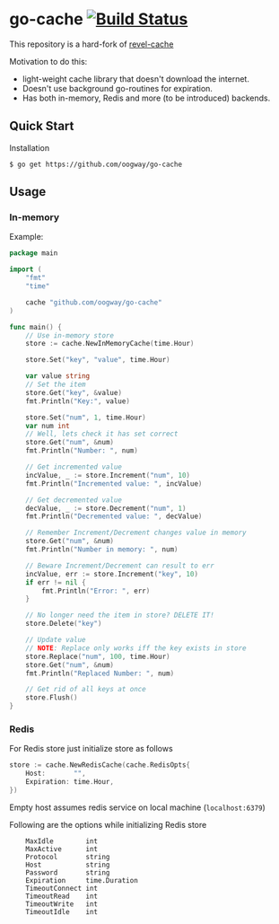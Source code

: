 # go-cache [![Build Status](https://travis-ci.org/oogway/go-cache.svg?branch=master)](https://travis-ci.org/oogway/go-cache)

This repository is a hard-fork of [revel-cache](https://github.com/revel/revel/tree/master/cache)

Motivation to do this:
  - light-weight cache library that doesn't download the internet.
  - Doesn't use background go-routines for expiration.
  - Has both in-memory, Redis and more (to be introduced) backends.

## Quick Start

Installation

    $ go get https://github.com/oogway/go-cache


## Usage

### In-memory

Example:

```go
package main

import (
	"fmt"
	"time"

	cache "github.com/oogway/go-cache"
)

func main() {
	// Use in-memory store
	store := cache.NewInMemoryCache(time.Hour)

	store.Set("key", "value", time.Hour)

	var value string
	// Set the item
	store.Get("key", &value)
	fmt.Println("Key:", value)

	store.Set("num", 1, time.Hour)
	var num int
	// Well, lets check it has set correct
	store.Get("num", &num)
	fmt.Println("Number: ", num)

	// Get incremented value
	incValue, _ := store.Increment("num", 10)
	fmt.Println("Incremented value: ", incValue)

	// Get decremented value
	decValue, _ := store.Decrement("num", 1)
	fmt.Println("Decremented value: ", decValue)

	// Remember Increment/Decrement changes value in memory
	store.Get("num", &num)
	fmt.Println("Number in memory: ", num)

	// Beware Increment/Decrement can result to err
	incValue, err := store.Increment("key", 10)
	if err != nil {
		fmt.Println("Error: ", err)
	}

	// No longer need the item in store? DELETE IT!
	store.Delete("key")

	// Update value
	// NOTE: Replace only works iff the key exists in store
	store.Replace("num", 100, time.Hour)
	store.Get("num", &num)
	fmt.Println("Replaced Number: ", num)

	// Get rid of all keys at once
	store.Flush()
}

```

### Redis

For Redis store just initialize store as follows


```go
store := cache.NewRedisCache(cache.RedisOpts{
    Host:       "",
    Expiration: time.Hour,
})
```

Empty host assumes redis service on local machine (`localhost:6379`)

Following are the options while initializing Redis store

```
    MaxIdle        int
    MaxActive      int
    Protocol       string
    Host           string
    Password       string
    Expiration     time.Duration
    TimeoutConnect int
    TimeoutRead    int
    TimeoutWrite   int
    TimeoutIdle    int
```

